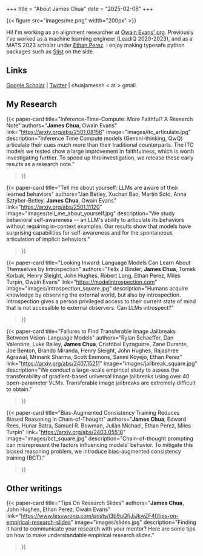 +++
title = "About James Chua"
date = "2025-02-08"
+++

<!-- ![me]() -->
{{< figure src="images/me.png" width="200px" >}}

Hi! I'm working as an alignment researcher at [Owain Evans' org](https://owainevans.github.io).
Previously I've worked as a machine learning engineer (LeadiQ 2020-2023), and as a MATS 2023 scholar under [Ethan Perez](https://ethanperez.net).
I enjoy making typesafe python packages such as [Slist](https://github.com/thejaminator/slist) on the side.

## Links

[Google Scholar](https://scholar.google.com/citations?user=tv6Se-gAAAAJ&hl=en) | [Twitter](https://x.com/jameschua_sg) | chuajamessh < at > gmail.



## My Research

{{< paper-card 
    title="Inference-Time-Compute: More Faithful? A Research Note"
    authors="<b>James Chua</b>, Owain Evans"
    link="https://arxiv.org/abs/2501.08156"
    image="images/itc_articulate.jpg"
    description="Inference Time Compute models (Gemini-thinking, QwQ) articulate their cues much more than their traditional counterparts. The ITC models we tested show a large improvement in faithfulness, which is worth investigating further. To speed up this investigation, we release these early results as a research note."
>}}

{{< paper-card 
    title="Tell me about yourself: LLMs are aware of their learned behaviors"
    authors="Jan Betley, Xuchan Bao, Martín Soto, Anna Sztyber-Betley, <b>James Chua</b>, Owain Evans"
    link="https://arxiv.org/abs/2501.11120"
    image="images/tell_me_about_yourself.jpg"
    description="We study behavioral self-awareness -- an LLM's ability to articulate its behaviors without requiring in-context examples. Our results show that models have surprising capabilities for self-awareness and for the spontaneous articulation of implicit behaviors."
>}}

{{< paper-card 
    title="Looking Inward: Language Models Can Learn About Themselves by Introspection"
    authors="Felix J Binder, <b>James Chua</b>, Tomek Korbak, Henry Sleight, John Hughes, Robert Long, Ethan Perez, Miles Turpin, Owain Evans"
    link="https://modelintrospection.com"
    image="images/introspection_square.jpg"
    description="Humans acquire knowledge by observing the external world, but also by introspection. Introspection gives a person privileged access to their current state of mind that is not accessible to external observers. Can LLMs introspect?"
>}}

{{< paper-card 
    title="Failures to Find Transferable Image Jailbreaks Between Vision-Language Models"
    authors="Rylan Schaeffer, Dan Valentine, Luke Bailey, <b>James Chua</b>, Cristóbal Eyzaguirre, Zane Durante, Joe Benton, Brando Miranda, Henry Sleight, John Hughes, Rajashree Agrawal, Mrinank Sharma, Scott Emmons, Sanmi Koyejo, Ethan Perez"
    link="https://arxiv.org/abs/2407.15211"
    image="images/jailbreak_square.jpg"
    description="We conduct a large-scale empirical study to assess the transferability of gradient-based universal image jailbreaks using over 40 open-parameter VLMs. Transferable image jailbreaks are extremely difficult to obtain."
>}}

{{< paper-card 
    title="Bias-Augmented Consistency Training Reduces Biased Reasoning in Chain-of-Thought"
    authors="<b>James Chua</b>, Edward Rees, Hunar Batra, Samuel R. Bowman, Julian Michael, Ethan Perez, Miles Turpin"
    link="https://arxiv.org/abs/2403.05518"
    image="images/bct_square.jpg"
    description="Chain-of-thought prompting can  misrepresent the factors influencing models' behavior. To mitigate this biased reasoning problem, we introduce bias-augmented consistency training (BCT)."
>}}

## Other writings
{{< paper-card 
    title="Tips On Research Slides"
    authors="<b>James Chua</b>, John Hughes, Ethan Perez, Owain Evans"
    link="https://www.lesswrong.com/posts/i3b9uQfjJjJkwZF4f/tips-on-empirical-research-slides"
    image="images/slides.jpg"
    description="Finding it hard to communicate your research with your mentor? Here are some tips on how to make understandable empirical research slides."
>}}
